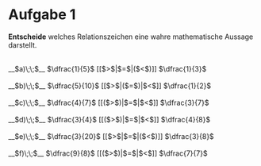 <!--
version:  0.0.1

language: de

@style
input {
    text-align: center;
}

.flex-container {
    display: flex;
    flex-wrap: wrap;
    align-items: stretch;
    gap: 20px;
}

.flex-child {
    flex: 1;
    min-width: 350px;
    margin-right: 20px;
}

@media (max-width: 400px) {
    .flex-child {
        flex: 100%;
        margin-right: 0;
    }
}
@end

formula: \carry   \textcolor{red}{\scriptsize #1}
formula: \digit   \rlap{\carry{#1}}\phantom{#2}#2
formula: \permil  \text{‰}

import: https://raw.githubusercontent.com/liaTemplates/algebrite/master/README.md
import: https://raw.githubusercontent.com/LiaTemplates/Tikz-Jax/main/README.md

script: https://cdn.jsdelivr.net/gh/LiaTemplates/Tikz-Jax@main/dist/index.js

@round
<script>
  let value = `@input`;
  if (value.startsWith("@")) {
    ""
  } else {
    value = JSON.parse(value);
    value = value[0]
    value = value.replace(/,/g, ".");
    value = parseFloat(value);
    value = Math.round(value * Math.pow(10,@1)) / Math.pow(10,@1);
    value == @0
  }
</script>
@end

tags: Bruchrechnung, Zahlenverständnis, sehr leicht

-->




# Aufgabe 1

**Entscheide** welches Relationszeichen eine wahre mathematische Aussage darstellt.

<br>
__$a)\;\;$__ $\dfrac{1}{5}$ [[$>$|$=$|($<$)]] $\dfrac{1}{3}$ 
<br>
<br>
__$b)\;\;$__ $\dfrac{5}{10}$ [[$>$|($=$)|$<$]] $\dfrac{1}{2}$ 
<br>
<br>
__$c)\;\;$__ $\dfrac{4}{7}$ [[($>$)|$=$|$<$]] $\dfrac{3}{7}$ 
<br>
<br>
__$d)\;\;$__ $\dfrac{3}{4}$ [[($>$)|$=$|$<$]] $\dfrac{4}{8}$ 
<br>
<br>
__$e)\;\;$__ $\dfrac{3}{20}$ [[$>$|$=$|($<$)]] $\dfrac{3}{8}$ 
<br>
<br>
__$f)\;\;$__ $\dfrac{9}{8}$ [[($>$)|$=$|$<$]] $\dfrac{7}{7}$ 

<br>
<br>
<br>
<br>

